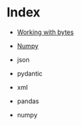 # Index

- [Working with bytes](./bytes.md)
- [Numpy](./numpy.md)

- json
- pydantic
- xml
- pandas
- numpy
